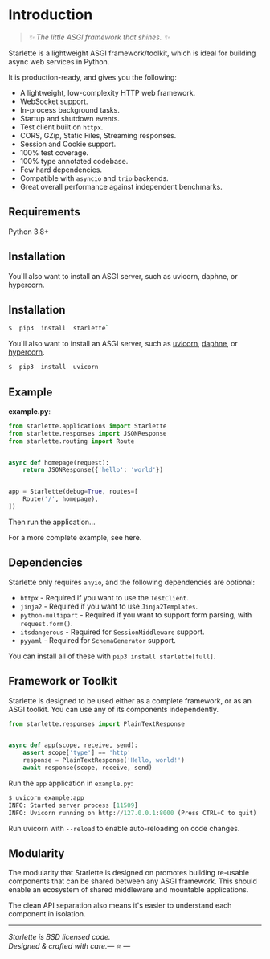 # Introduction

> *✨ The little ASGI framework that shines. ✨*

Starlette is a lightweight ASGI framework/toolkit,
which is ideal for building async web services in Python.


It is production-ready, and gives you the following:


* A lightweight, low-complexity HTTP web framework.
* WebSocket support.
* In-process background tasks.
* Startup and shutdown events.
* Test client built on `httpx`.
* CORS, GZip, Static Files, Streaming responses.
* Session and Cookie support.
* 100% test coverage.
* 100% type annotated codebase.
* Few hard dependencies.
* Compatible with `asyncio` and `trio` backends.
* Great overall performance against independent benchmarks.


## Requirements


Python 3.8+


## Installation


You'll also want to install an ASGI server, such as uvicorn, daphne, or hypercorn.

## Installation

```bash
$  pip3  install  starlette`
```
You'll also want to install an ASGI server, such as [uvicorn](http://www.uvicorn.org/), [daphne](https://github.com/django/daphne/), or [hypercorn](https://pgjones.gitlab.io/hypercorn/).

```bash
$  pip3  install  uvicorn
```

## Example


**example.py**:



```python
from starlette.applications import Starlette
from starlette.responses import JSONResponse
from starlette.routing import Route


async def homepage(request):
    return JSONResponse({'hello': 'world'})


app = Starlette(debug=True, routes=[
    Route('/', homepage),
])

```

Then run the application...


For a more complete example, see here.


## Dependencies


Starlette only requires `anyio`, and the following dependencies are optional:


* `httpx` - Required if you want to use the `TestClient`.
* `jinja2` - Required if you want to use `Jinja2Templates`.
* `python-multipart` - Required if you want to support form parsing, with `request.form()`.
* `itsdangerous` - Required for `SessionMiddleware` support.
* `pyyaml` - Required for `SchemaGenerator` support.


You can install all of these with `pip3 install starlette[full]`.

## Framework or Toolkit

Starlette is designed to be used either as a complete framework, or as
an ASGI toolkit. You can use any of its components independently.



```python
from starlette.responses import PlainTextResponse


async def app(scope, receive, send):
    assert scope['type'] == 'http'
    response = PlainTextResponse('Hello, world!')
    await response(scope, receive, send)

```

Run the `app` application in `example.py`:



```python
$ uvicorn example:app
INFO: Started server process [11509]
INFO: Uvicorn running on http://127.0.0.1:8000 (Press CTRL+C to quit)

```

Run uvicorn with `--reload` to enable auto-reloading on code changes.


## Modularity


The modularity that Starlette is designed on promotes building re-usable
components that can be shared between any ASGI framework. This should enable
an ecosystem of shared middleware and mountable applications.


The clean API separation also means it's easier to understand each component
in isolation.




---


*Starlette is BSD licensed code.  
Designed & crafted with care.*— ⭐️ —



